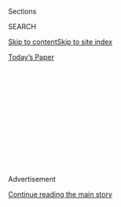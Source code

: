 <div id="app">

<div>

<div>

<div>

<div class="NYTAppHideMasthead css-1q2w90k e1suatyy0">

<div class="section css-ui9rw0 e1suatyy2">

<div class="css-eph4ug er09x8g0">

<div class="css-6n7j50">

</div>

<span class="css-1dv1kvn">Sections</span>

<div class="css-10488qs">

<span class="css-1dv1kvn">SEARCH</span>

</div>

[Skip to content](#site-content)[Skip to site
index](#site-index)

</div>

<div class="css-10698na e1huz5gh0">

</div>

</div>

<div id="masthead-bar-one" class="section hasLinks css-15hmgas e1csuq9d3">

<div class="css-uqyvli e1csuq9d0">

</div>

<div class="css-1uqjmks e1csuq9d1">

</div>

<div class="css-9e9ivx">

[](https://myaccount.nytimes3xbfgragh.onion/auth/login?response_type=cookie&client_id=vi)

</div>

<div class="css-1bvtpon e1csuq9d2">

[Today’s
Paper](https://www.nytimes3xbfgragh.onion/section/todayspaper)

</div>

</div>

</div>

</div>

<div data-aria-hidden="false">

<div id="site-content" data-role="main">

<div>

<div class="css-1aor85t" style="opacity:0.000000001;z-index:-1;visibility:hidden">

<div class="css-1hqnpie">

<div class="css-epjblv">

<span class="css-z6pdnw">She Wasn’t Exposed to Nuts. Why Was She Going
Into Anaphylactic
Shock?</span>

</div>

<div class="css-k008qs">

<div class="css-1iwv8en">

<span class="css-18z7m18"></span>

<div>

<div>

</div>

</div>

</div>

<span class="css-1n6z4y"></span>

<div class="css-1705lsu">

<div class="css-4xjgmj">

<div class="css-4skfbu" data-role="toolbar" data-aria-label="Social Media Share buttons, Save button, and Comments Panel with current comment count" data-testid="share-tools">

  - 
  - 
  - 
  - 
    
    <div class="css-6n7j50">
    
    </div>

  - 
  - 

</div>

</div>

</div>

</div>

</div>

</div>

<div class="css-13pd83m">

</div>

<div id="top-wrapper" class="css-1sy8kpn">

<div id="top-slug" class="css-l9onyx">

Advertisement

</div>

[Continue reading the main
story](#after-top)

<div class="ad top-wrapper" style="text-align:center;height:100%;display:block;min-height:250px">

<div id="top" class="place-ad" data-position="top" data-size-key="top">

</div>

</div>

<div id="after-top">

</div>

</div>

<div id="sponsor-wrapper" class="css-1hyfx7x">

<div id="sponsor-slug" class="css-19vbshk">

Supported by

</div>

[Continue reading the main
story](#after-sponsor)

<div id="sponsor" class="ad sponsor-wrapper" style="text-align:center;height:100%;display:block">

</div>

<div id="after-sponsor">

</div>

</div>

[Diagnosis](/column/diagnosis "Diagnosis")

<div class="css-1vkm6nb ehdk2mb0">

# She Wasn’t Exposed to Nuts. Why Was She Going Into Anaphylactic Shock?

</div>

<div class="css-79elbk" data-testid="photoviewer-wrapper">

<div class="css-z3e15g" data-testid="photoviewer-wrapper-hidden">

</div>

<div class="css-1a48zt4 ehw59r15" data-testid="photoviewer-children">

![<span class="css-ach9cc e1z0qqy90" itemprop="copyrightHolder"><span class="css-1ly73wi e1tej78p0">Credit...</span><span><span>Photo
illustration by Ina
Jang</span></span></span>](https://static01.graylady3jvrrxbe.onion/images/2019/07/21/magazine/21mag-diagnosis-1/21mag-diagnosis-1-articleLarge.png?quality=75&auto=webp&disable=upscale)

</div>

</div>

<div class="css-xt80pu e12qa4dv0">

<div class="css-18e8msd">

<div class="css-vp77d3 epjyd6m0">

<div class="css-1baulvz">

By [<span class="css-1baulvz last-byline" itemprop="name">Lisa Sanders,
M.D.</span>](https://www.nytimes3xbfgragh.onion/by/lisa-sanders-md)

</div>

</div>

  - July 17,
    2019

  - 
    
    <div class="css-4xjgmj">
    
    <div class="css-d8bdto" data-role="toolbar" data-aria-label="Social Media Share buttons, Save button, and Comments Panel with current comment count" data-testid="share-tools">
    
      - 
      - 
      - 
      - 
        
        <div class="css-6n7j50">
        
        </div>
    
      - 
      - 
    
    </div>
    
    </div>

</div>

</div>

<div class="section meteredContent css-1r7ky0e" name="articleBody" itemprop="articleBody">

<div class="css-1fanzo5 StoryBodyCompanionColumn">

<div class="css-53u6y8">

‘‘Call 911,” the 21-year-old woman gasped to her older sister. “I’m
having an attack.” The older sister looked over at the young woman. She
looked scared, a thin layer of sweat glistening on her pale face. The
older sister immediately picked up the phone and dialed. She’d heard
about her sister’s strange attacks but had never seen one. Her younger
sister had come to her bedroom earlier that evening, saying that the
inside of her mouth was itchy and that she was worried this was an
allergic reaction. She didn’t want to be alone, in case the two doses of
Benadryl she’d already taken weren’t enough.

The young woman lay motionless on the bed, her heart pounding, too weak
to move. Her eyes were closed, and her breathing was fast and noisy.
Suddenly she sat up and gestured toward the trash can near the door. Her
sister brought it over, and she vomited. Then her eyes rolled back, and
she slumped onto the bed. “Talk to me\!” the older sister shouted into
her ear.

There was a sound at the door, and two firefighters rushed into the
room. The young woman’s blood pressure was too low to measure. An
emergency medical worker gave her epinephrine; another called for an
ambulance.

The young woman was awake by the time she got to the emergency room at
N.Y.U. hospital in Manhattan. She got another dose of epinephrine and
some IV fluids. The doctors were pretty sure that she’d had an
anaphylactic reaction. She had a deadly allergy to peanuts and all nuts.
It was so bad that just being around someone who’d eaten them hours
earlier could bring on symptoms. But the young woman was very careful
and knew she hadn’t ingested anything with nuts.

</div>

</div>

<div class="css-1fanzo5 StoryBodyCompanionColumn">

<div class="css-53u6y8">

## **Scary Reactions**

This was the third allergy-like incident she’d had in the previous six
months. The first was the worst, because she was alone. In January,
while taking a shower, she felt suddenly lightheaded. She hurried out
and lay on the floor, conditioner from her hair pooling around her. Then
her heart started racing. Moments later, she felt herself heave, and she
turned her head to vomit. Soon after, cramping in her lower belly warned
her of impending diarrhea. She pulled herself into the bathroom and onto
the toilet. When the paroxysms passed, she lowered herself to the floor,
unable to do anything more.

When her strength returned, she called her parents and then went to see
her doctor. He examined her and took blood. Everything was normal. A
second episode happened in May. It was just like the first, except she
wasn’t alone, and she wasn’t naked. A friend called an ambulance. Those
doctors were baffled as well.

After that attack, she called her cardiologist. As a child, she
developed a rapid heartbeat caused by abnormal cardiac signaling. Her
cardiologist figured out that problem back then. Now he ordered an
echocardiogram and a Holter monitor to record her every heartbeat. Both
were normal. So were all the other tests he ordered.

After the third attack at her sister’s, she went to her allergist. He
tested her for all kinds of non-nut allergies that could lead to
anaphylaxis, the most serious allergic response. He asked her about what
she’d eaten or been exposed to before each attack, but he couldn’t
identify a
trigger.

</div>

</div>

<div class="css-79elbk" data-testid="photoviewer-wrapper">

<div class="css-z3e15g" data-testid="photoviewer-wrapper-hidden">

</div>

<div class="css-1a48zt4 ehw59r15" data-testid="photoviewer-children">

![<span class="css-ach9cc e1z0qqy90" itemprop="copyrightHolder"><span class="css-1ly73wi e1tej78p0">Credit...</span><span>Photo
illustration by Ina
Jang</span></span>](https://static01.graylady3jvrrxbe.onion/images/2019/07/21/magazine/21mag-Diagnosis-2/21mag-Diagnosis-2-articleLarge.png?quality=75&auto=webp&disable=upscale)

</div>

</div>

<div class="css-1fanzo5 StoryBodyCompanionColumn">

<div class="css-53u6y8">

## **Diagnostic Flash Mob**

That summer, a family friend put her in touch with Dr. Bradley Benson at
the University of Minnesota Medical Center-Fairview. Benson, a
specialist in both medicine and pediatrics, has a reputation for solving
tough cases. He agreed to see her and told her to write down everything
she remembered about the attacks and send it to him, along with all the
records she could gather.

</div>

</div>

<div class="css-1fanzo5 StoryBodyCompanionColumn">

<div class="css-53u6y8">

At the university, Benson was surrounded by doctors — many he’d trained
and then hired — who were as fascinated by difficult diagnoses as he
was. When the documents arrived, he organized something he called a
diagnostic flash mob. As he had for the past decade, when facing a tough
diagnostic problem, he sent out a message inviting anyone who was free
to help him think through the case.

A week before the young woman was scheduled to visit, Benson presented
her case to his colleagues, his flash mob. One doctor pointed out that
no one had identified what had caused her allergic reaction — why not?
Perhaps she was allergic to something rare, suggested another. Could she
have catamenial anaphylaxis, a reaction caused by a hormone of her
menstrual cycle? Or what if there was no specific trigger — what if the
whole system was somehow in overdrive?

Or maybe this wasn’t anaphylaxis, offered another. Maybe it’s her heart
after all. Benson took notes throughout the discussion.

## **Possible Disorders**

The following week, the young woman and her parents flew from New York
to see Benson. He spent more than an hour with her, going over these
episodes and her medical history. He examined her, then sent her to the
lab to get a few tests. When the results came back, Benson put together
a letter for her and her doctor outlining all the diagnostic
possibilities he’d considered and how likely he thought each was. Like
her allergist, he couldn’t find a pattern to these attacks. It wasn’t
food, or some environmental exposures or even her monthly hormonal
changes. And if there was no trigger to what sounded very much like an
allergic reaction, Benson’s list of the likely possibilities got much
shorter. And at the top of that list were diseases of mast-cell
proliferation.

Allergic reactions are caused by a part of the immune system called mast
cells. When these cells encounter bacteria, or something they mistake
for an invader (i.e., the allergen), they release chemicals that cause
blood vessels to enlarge and tissues to swell and become more permeable
so that the fighter cells of the immune system can get in and destroy
the invader. At their mildest, these cells cause the swollen, runny nose
of allergic rhinitis. At the other end of the spectrum, they can cause
the hypotension and swollen, closed airway or gastrointestinal distress
of anaphylaxis.

There are unusual disorders caused by the development of too many mast
cells. The most common of these is called systemic mastocytosis, in
which many of those mast cells develop a mutation that makes them more
excitable and more easily triggered. Once set off, these overabundant,
hyperactive cells turn their biological weapons against the self,
causing a severe allergic reaction.

</div>

</div>

<div class="css-1fanzo5 StoryBodyCompanionColumn">

<div class="css-53u6y8">

To test his theory, Benson explained to the patient, right after her
next attack she needed to get her blood tested for the two most
important chemicals in the mast-cell armamentarium: histamine and
tryptase. If she had a mast-cell disorder, these would be sky-high.

## **Testing a Theory**

Three months later, she had one more episode and one more ambulance ride
to the E.R. A card in her wallet instructed the doctors about which
blood test to order. Both chemicals were elevated. Additional testing
revealed that she had the mutation found in systemic mastocytosis. This
patient, like most people with this disorder, has an indolent form. They
have too many mast cells, but the number of cells is stable. There are
other versions, less common and more dangerous, in which the mast cells
continue to proliferate, ultimately crowding out other types of blood
cells in the body.

To prevent these attacks, the patient’s mast cells have to be
controlled. Twice a day, she takes an antihistamine and an antacid —
medications that block histamine, the primary actor in allergies. And
once a day, she takes vitamin D to make her overexcitable mast cells
less likely to erupt into an allergic reaction. She recently added a new
medication — a shot she gets every three weeks — to block mast-cell
triggers. It’s a lot of medicine for someone who had never taken
anything. But it’s much better than the alternative. And she hasn’t had
another attack since.

</div>

</div>

</div>

<div>

</div>

<div>

</div>

<div>

</div>

<div>

<div id="bottom-wrapper" class="css-1ede5it">

<div id="bottom-slug" class="css-l9onyx">

Advertisement

</div>

[Continue reading the main
story](#after-bottom)

<div id="bottom" class="ad bottom-wrapper" style="text-align:center;height:100%;display:block;min-height:90px">

</div>

<div id="after-bottom">

</div>

</div>

</div>

</div>

</div>

## Site Index

<div>

</div>

## Site Information Navigation

  - [© <span>2020</span> <span>The New York Times
    Company</span>](https://help.nytimes3xbfgragh.onion/hc/en-us/articles/115014792127-Copyright-notice)

<!-- end list -->

  - [NYTCo](https://www.nytco.com/)
  - [Contact
    Us](https://help.nytimes3xbfgragh.onion/hc/en-us/articles/115015385887-Contact-Us)
  - [Work with us](https://www.nytco.com/careers/)
  - [Advertise](https://nytmediakit.com/)
  - [T Brand Studio](http://www.tbrandstudio.com/)
  - [Your Ad
    Choices](https://www.nytimes3xbfgragh.onion/privacy/cookie-policy#how-do-i-manage-trackers)
  - [Privacy](https://www.nytimes3xbfgragh.onion/privacy)
  - [Terms of
    Service](https://help.nytimes3xbfgragh.onion/hc/en-us/articles/115014893428-Terms-of-service)
  - [Terms of
    Sale](https://help.nytimes3xbfgragh.onion/hc/en-us/articles/115014893968-Terms-of-sale)
  - [Site
    Map](https://spiderbites.nytimes3xbfgragh.onion)
  - [Help](https://help.nytimes3xbfgragh.onion/hc/en-us)
  - [Subscriptions](https://www.nytimes3xbfgragh.onion/subscription?campaignId=37WXW)

</div>

</div>

</div>

</div>
